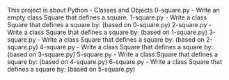 This project is about Python - Classes and Objects
0-square.py - Write an empty class Square that defines a square.
1-square.py - Write a class Square that defines a square by: (based on 0-square.py)
2-square.py - Write a class Square that defines a square by: (based on 1-square.py)
3-square.py - Write a class Square that defines a square by: (based on 2-square.py)
4-square.py - Write a class Square that defines a square by: (based on 3-square.py)
5-square.py - Write a class Square that defines a square by: (based on 4-square.py)
6-square.py - Write a class Square that defines a square by: (based on 5-square.py)
